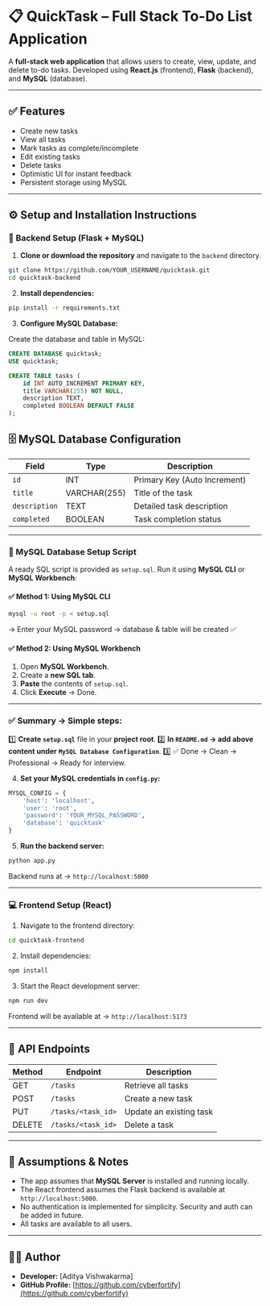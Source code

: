 # 📋 QuickTask – Full Stack To-Do List Application

A **full-stack web application** that allows users to create, view, update, and delete to-do tasks.
Developed using **React.js** (frontend), **Flask** (backend), and **MySQL** (database).

---

## ✅ Features

* Create new tasks
* View all tasks
* Mark tasks as complete/incomplete
* Edit existing tasks
* Delete tasks
* Optimistic UI for instant feedback
* Persistent storage using MySQL

---

## ⚙️ Setup and Installation Instructions

### 🔧 Backend Setup (Flask + MySQL)

1. **Clone or download the repository** and navigate to the `backend` directory.

```bash
git clone https://github.com/YOUR_USERNAME/quicktask.git
cd quicktask-backend
```

2. **Install dependencies:**

```bash
pip install -r requirements.txt
```

3. **Configure MySQL Database:**

Create the database and table in MySQL:

```sql
CREATE DATABASE quicktask;
USE quicktask;

CREATE TABLE tasks (
    id INT AUTO_INCREMENT PRIMARY KEY,
    title VARCHAR(255) NOT NULL,
    description TEXT,
    completed BOOLEAN DEFAULT FALSE
);
```

## 🗄️ MySQL Database Configuration

| Field         | Type         | Description                  |
| ------------- | ------------ | ---------------------------- |
| `id`          | INT          | Primary Key (Auto Increment) |
| `title`       | VARCHAR(255) | Title of the task            |
| `description` | TEXT         | Detailed task description    |
| `completed`   | BOOLEAN      | Task completion status       |

---

### 📄 MySQL Database Setup Script

A ready SQL script is provided as `setup.sql`. Run it using **MySQL CLI** or **MySQL Workbench**:

#### ✅ Method 1: Using MySQL CLI

```bash
mysql -u root -p < setup.sql
```

→ Enter your MySQL password → database & table will be created ✅

#### ✅ Method 2: Using MySQL Workbench

1. Open **MySQL Workbench**.
2. Create a **new SQL tab**.
3. **Paste** the contents of `setup.sql`.
4. Click **Execute** → Done.

---

### ✅ **Summary → Simple steps:**

1️⃣ **Create `setup.sql`** file in your **project root**.
2️⃣ **In `README.md` → add above content under `MySQL Database Configuration`**.
3️⃣ ✅ Done → Clean → Professional → Ready for interview.


4. **Set your MySQL credentials in `config.py`:**

```python
MYSQL_CONFIG = {
    'host': 'localhost',
    'user': 'root',
    'password': 'YOUR_MYSQL_PASSWORD',
    'database': 'quicktask'
}
```

5. **Run the backend server:**

```bash
python app.py
```

Backend runs at → `http://localhost:5000`

---

### 💻 Frontend Setup (React)

1. Navigate to the frontend directory:

```bash
cd quicktask-frontend
```

2. Install dependencies:

```bash
npm install
```

3. Start the React development server:

```bash
npm run dev
```

Frontend will be available at → `http://localhost:5173`

---


## 📌 API Endpoints

| Method | Endpoint           | Description             |
| ------ | ------------------ | ----------------------- |
| GET    | `/tasks`           | Retrieve all tasks      |
| POST   | `/tasks`           | Create a new task       |
| PUT    | `/tasks/<task_id>` | Update an existing task |
| DELETE | `/tasks/<task_id>` | Delete a task           |

---

## 📝 Assumptions & Notes

* The app assumes that **MySQL Server** is installed and running locally.
* The React frontend assumes the Flask backend is available at `http://localhost:5000`.
* No authentication is implemented for simplicity. Security and auth can be added in future.
* All tasks are available to all users.

---

## 👨‍💻 Author

* **Developer:** \[Aditya Vishwakarma]
* **GitHub Profile:** [https://github.com/cyberfortify](https://github.com/cyberfortify)
